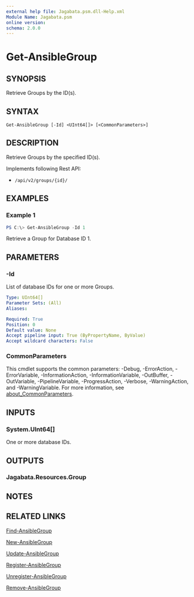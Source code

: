 ```yaml
---
external help file: Jagabata.psm.dll-Help.xml
Module Name: Jagabata.psm
online version:
schema: 2.0.0
---
```


# Get-AnsibleGroup

## SYNOPSIS
Retrieve Groups by the ID(s).

## SYNTAX

```
Get-AnsibleGroup [-Id] <UInt64[]> [<CommonParameters>]
```

## DESCRIPTION
Retrieve Groups by the specified ID(s).

Implements following Rest API:  
- `/api/v2/groups/{id}/`  

## EXAMPLES

### Example 1
```powershell
PS C:\> Get-AnsibleGroup -Id 1
```

Retrieve a Group for Database ID 1.

## PARAMETERS

### -Id
List of database IDs for one or more Groups.

```yaml
Type: UInt64[]
Parameter Sets: (All)
Aliases:

Required: True
Position: 0
Default value: None
Accept pipeline input: True (ByPropertyName, ByValue)
Accept wildcard characters: False
```

### CommonParameters
This cmdlet supports the common parameters: -Debug, -ErrorAction, -ErrorVariable, -InformationAction, -InformationVariable, -OutBuffer, -OutVariable, -PipelineVariable, -ProgressAction, -Verbose, -WarningAction, and -WarningVariable. For more information, see [about_CommonParameters](http://go.microsoft.com/fwlink/?LinkID=113216).

## INPUTS

### System.UInt64[]
One or more database IDs.

## OUTPUTS

### Jagabata.Resources.Group
## NOTES

## RELATED LINKS

[Find-AnsibleGroup](Find-AnsibleGroup.md)

[New-AnsibleGroup](New-AnsibleGroup.md)

[Update-AnsibleGroup](Update-AnsibleGroup.md)

[Register-AnsibleGroup](Register-AnsibleGroup.md)

[Unregister-AnsibleGroup](Unregister-AnsibleGroup.md)

[Remove-AnsibleGroup](Remove-AnsibleGroup.md)
